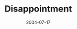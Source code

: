 ---
layout: message
category: message
series: "VIRUS"
title: "Disappointment"
date: 2004-07-17
message_id: 162
---